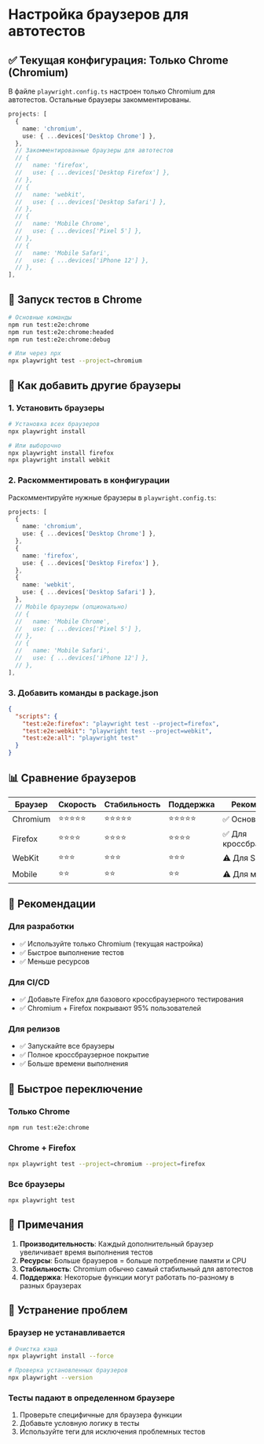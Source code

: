 # Настройка браузеров для автотестов

## ✅ Текущая конфигурация: Только Chrome (Chromium)

В файле `playwright.config.ts` настроен только Chromium для автотестов. Остальные браузеры закомментированы.

```typescript
projects: [
  {
    name: 'chromium',
    use: { ...devices['Desktop Chrome'] },
  },
  // Закомментированные браузеры для автотестов
  // {
  //   name: 'firefox',
  //   use: { ...devices['Desktop Firefox'] },
  // },
  // {
  //   name: 'webkit',
  //   use: { ...devices['Desktop Safari'] },
  // },
  // {
  //   name: 'Mobile Chrome',
  //   use: { ...devices['Pixel 5'] },
  // },
  // {
  //   name: 'Mobile Safari',
  //   use: { ...devices['iPhone 12'] },
  // },
],
```

## 🚀 Запуск тестов в Chrome

```bash
# Основные команды
npm run test:e2e:chrome
npm run test:e2e:chrome:headed
npm run test:e2e:chrome:debug

# Или через npx
npx playwright test --project=chromium
```

## 🔧 Как добавить другие браузеры

### 1. Установить браузеры
```bash
# Установка всех браузеров
npx playwright install

# Или выборочно
npx playwright install firefox
npx playwright install webkit
```

### 2. Раскомментировать в конфигурации
Раскомментируйте нужные браузеры в `playwright.config.ts`:

```typescript
projects: [
  {
    name: 'chromium',
    use: { ...devices['Desktop Chrome'] },
  },
  {
    name: 'firefox',
    use: { ...devices['Desktop Firefox'] },
  },
  {
    name: 'webkit',
    use: { ...devices['Desktop Safari'] },
  },
  // Mobile браузеры (опционально)
  // {
  //   name: 'Mobile Chrome',
  //   use: { ...devices['Pixel 5'] },
  // },
  // {
  //   name: 'Mobile Safari',
  //   use: { ...devices['iPhone 12'] },
  // },
],
```

### 3. Добавить команды в package.json
```json
{
  "scripts": {
    "test:e2e:firefox": "playwright test --project=firefox",
    "test:e2e:webkit": "playwright test --project=webkit",
    "test:e2e:all": "playwright test"
  }
}
```

## 📊 Сравнение браузеров

| Браузер | Скорость | Стабильность | Поддержка | Рекомендация |
|---------|----------|--------------|-----------|--------------|
| Chromium | ⭐⭐⭐⭐⭐ | ⭐⭐⭐⭐⭐ | ⭐⭐⭐⭐⭐ | ✅ Основной |
| Firefox | ⭐⭐⭐⭐ | ⭐⭐⭐⭐ | ⭐⭐⭐⭐ | ✅ Для кроссбраузерности |
| WebKit | ⭐⭐⭐ | ⭐⭐⭐ | ⭐⭐⭐ | ⚠️ Для Safari |
| Mobile | ⭐⭐ | ⭐⭐ | ⭐⭐ | ⚠️ Для мобильных |

## 🎯 Рекомендации

### Для разработки
- ✅ Используйте только Chromium (текущая настройка)
- ✅ Быстрое выполнение тестов
- ✅ Меньше ресурсов

### Для CI/CD
- ✅ Добавьте Firefox для базового кроссбраузерного тестирования
- ✅ Chromium + Firefox покрывают 95% пользователей

### Для релизов
- ✅ Запускайте все браузеры
- ✅ Полное кроссбраузерное покрытие
- ✅ Больше времени выполнения

## 🔄 Быстрое переключение

### Только Chrome
```bash
npm run test:e2e:chrome
```

### Chrome + Firefox
```bash
npx playwright test --project=chromium --project=firefox
```

### Все браузеры
```bash
npx playwright test
```

## 📝 Примечания

1. **Производительность**: Каждый дополнительный браузер увеличивает время выполнения тестов
2. **Ресурсы**: Больше браузеров = больше потребление памяти и CPU
3. **Стабильность**: Chromium обычно самый стабильный для автотестов
4. **Поддержка**: Некоторые функции могут работать по-разному в разных браузерах

## 🚨 Устранение проблем

### Браузер не устанавливается
```bash
# Очистка кэша
npx playwright install --force

# Проверка установленных браузеров
npx playwright --version
```

### Тесты падают в определенном браузере
1. Проверьте специфичные для браузера функции
2. Добавьте условную логику в тесты
3. Используйте теги для исключения проблемных тестов 